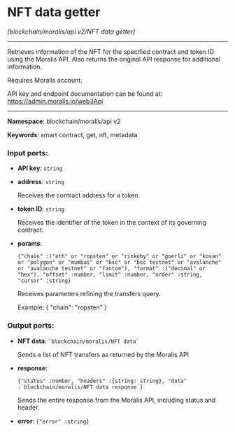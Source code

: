 # NFT data getter

_[blockchain/moralis/api v2/NFT data getter]_

---

Retrieves information of the NFT for the specified contract and token ID using the Moralis API. Also returns the original API response for additional information.

Requires Moralis account.

API key and endpoint documentation can be found at:
https://admin.moralis.io/web3Api

---

__Namespace__: blockchain/moralis/api v2

__Keywords__: smart contract, get, nft, metadata

### Input ports:

* __API key__: ` string `


* __address__: ` string `

    Receives the contract address for a token.


* __token ID__: ` string `

    Receives the identifier of the token in the context of its governing contract.


* __params__: 
    ```
    {"chain" :("eth" or "ropsten" or "rinkeby" or "goerli" or "kovan" or "polygon" or "mumbai" or "bsc" or "bsc testnet" or "avalanche" or "avalanche testnet" or "fantom"), "format" :("decimal" or "hex"), "offset" :number, "limit" :number, "order" :string, "cursor" :string}
    ```

    Receives parameters refining the transfers query.
    
    Example:
    {
      "chain": "ropsten"
    }

### Output ports:

* __NFT data__: `` `blockchain/moralis/NFT data` ``

    Sends a list of NFT transfers as returned by the Moralis API


* __response__: 
    ```
    {"status" :number, "headers" :{string: string}, "data" :`blockchain/moralis/NFT data response`}
    ```

    Sends the entire response from the Moralis API, including status and header.


* __error__: ` {"error" :string} `


